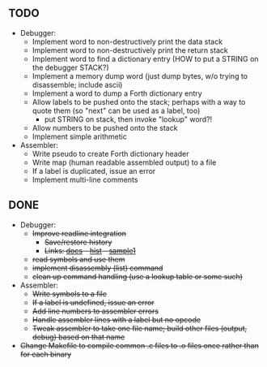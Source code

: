 ## TODO ##

* Debugger:
  * Implement word to non-destructively print the data stack
  * Implement word to non-destructively print the return stack
  * Implement word to find a dictionary entry (HOW to put a STRING on the debugger STACK?)
  * Implement a memory dump word (just dump bytes, w/o trying to disassemble; include ascii)
  * Implement a word to dump a Forth dictionary entry
  * Allow labels to be pushed onto the stack; perhaps with a way to quote them (so "next" can be used as a label, too)
    * put STRING on stack, then invoke "lookup" word?!
  * Allow numbers to be pushed onto the stack
  * Implement simple arithmetic
* Assembler:
  * Write pseudo to create Forth dictionary header
  * Write map (human readable assembled output) to a file
  * If a label is duplicated, issue an error
  * Implement multi-line comments


## DONE ##

* Debugger:
  * ~~Improve readline integration~~
    * ~~Save/restore history~~
    * ~~Links: [docs](http://www.delorie.com/gnu/docs/readline/rlman_23.html) - [hist](https://tiswww.cwru.edu/php/chet/readline/history.html#SEC10) - [sample1](https://eli.thegreenplace.net/2016/basics-of-using-the-readline-library/)~~
  * ~~read symbols and use them~~
  * ~~implement disassembly (list) command~~
  * ~~clean up command handling (use a lookup table or some such)~~
* Assembler:
  * ~~Write symbols to a file~~
  * ~~If a label is undefined, issue an error~~
  * ~~Add line numbers to assembler errors~~
  * ~~Handle assembler lines with a label but no opcode~~
  * ~~Tweak assembler to take one file name; build other files (output, debug) based on that name~~
* ~~Change Makefile to compile common .c files to .o files once rather than for each binary~~

